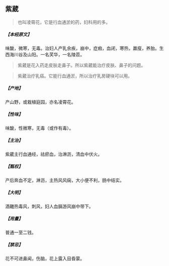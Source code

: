 ## 紫葳

> 也叫凌霄花，它是行血通淤的药，妇科用的多。

##### 【本经原文】
味酸，微寒，无毒。治妇人产乳余疾，崩中，症瘕，血闭，寒热，羸瘦，养胎。生西海川谷及山阳。一名芺华，一名陵苕。

> 紫葳是花入药走皮肤走鼻子。所以紫葳能治疗皮肤、鼻子的问题。

> 紫葳治疗乳癌。它能行血通淤，所以治疗乳房硬块可以用。

##### 【产地】
产山野，或栽植庭园，亦名凌霄花。
##### 【性味】
味酸，性微寒，无毒（或作有毒）。
##### 【主治】
紫葳主行血通经，祛瘀血，治淋沥，清血中伏火。
##### 【甄权】
产后奔血不定，淋沥，主热风风痫，大小便不利，肠中结实。
##### 【大明】
酒齄热毒风，刺风，妇人血膈游风崩中带下。
##### 【用量】
普通一至二钱。
##### 【禁忌】
花不可进鼻闻，伤脑，花上露入目昏蒙。